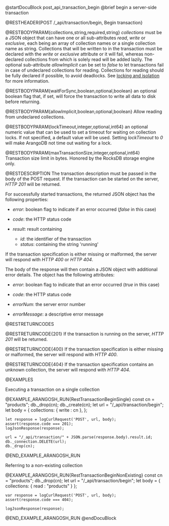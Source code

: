
@startDocuBlock post_api_transaction_begin
@brief begin a server-side transaction

@RESTHEADER{POST /_api/transaction/begin, Begin transaction}

@RESTBODYPARAM{collections,string,required,string}
*collections* must be a JSON object that can have one or all sub-attributes
*read*, *write* or *exclusive*, each being an array of collection names or a
single collection name as string. Collections that will be written to in the
transaction must be declared with the *write* or *exclusive* attribute or it
will fail, whereas non-declared collections from which is solely read will be
added lazily. The optional sub-attribute *allowImplicit* can be set to *false*
to let transactions fail in case of undeclared collections for reading.
Collections for reading should be fully declared if possible, to avoid
deadlocks.
See [locking and isolation](../../Manual/Transactions/LockingAndIsolation.html)
for more information.

@RESTBODYPARAM{waitForSync,boolean,optional,boolean}
an optional boolean flag that, if set, will force the
transaction to write all data to disk before returning.

@RESTBODYPARAM{allowImplicit,boolean,optional,boolean}
Allow reading from undeclared collections.

@RESTBODYPARAM{lockTimeout,integer,optional,int64}
an optional numeric value that can be used to set a
timeout for waiting on collection locks. If not specified, a default
value will be used. Setting *lockTimeout* to *0* will make ArangoDB
not time out waiting for a lock.

@RESTBODYPARAM{maxTransactionSize,integer,optional,int64}
Transaction size limit in bytes. Honored by the RocksDB storage engine only.

@RESTDESCRIPTION
The transaction description must be passed in the body of the POST request.
If the transaction can be started on the server, *HTTP 201* will be returned. 

For successfully started transactions, the returned JSON object has the
following properties:

- *error*: boolean flag to indicate if an error occurred (*false*
  in this case)

- *code*: the HTTP status code

- *result*: result containing
    - *id*: the identifier of the transaction
    - *status*: containing the string 'running'

If the transaction specification is either missing or malformed, the server
will respond with *HTTP 400* or *HTTP 404*.

The body of the response will then contain a JSON object with additional error
details. The object has the following attributes:

- *error*: boolean flag to indicate that an error occurred (*true* in this case)

- *code*: the HTTP status code

- *errorNum*: the server error number

- *errorMessage*: a descriptive error message


@RESTRETURNCODES

@RESTRETURNCODE{201}
If the transaction is running on the server,
*HTTP 201* will be returned.

@RESTRETURNCODE{400}
If the transaction specification is either missing or malformed, the server
will respond with *HTTP 400*.

@RESTRETURNCODE{404}
If the transaction specification contains an unknown collection, the server
will respond with *HTTP 404*.

@EXAMPLES

Executing a transaction on a single collection

@EXAMPLE_ARANGOSH_RUN{RestTransactionBeginSingle}
    const cn = "products";
    db._drop(cn);
    db._create(cn);
    let url = "/_api/transaction/begin";
    let body = {
      collections: {
        write : cn
      },
    };

    let response = logCurlRequest('POST', url, body);
    assert(response.code === 201);
    logJsonResponse(response);

    url = "/_api/transaction/" + JSON.parse(response.body).result.id;
    db._connection.DELETE(url);
    db._drop(cn);
@END_EXAMPLE_ARANGOSH_RUN

Referring to a non-existing collection

@EXAMPLE_ARANGOSH_RUN{RestTransactionBeginNonExisting}
    const cn = "products";
    db._drop(cn);
    let url = "/_api/transaction/begin";
    let body = {
      collections: {
        read : "products"
      }
    };

    var response = logCurlRequest('POST', url, body);
    assert(response.code === 404);

    logJsonResponse(response);
@END_EXAMPLE_ARANGOSH_RUN
@endDocuBlock

